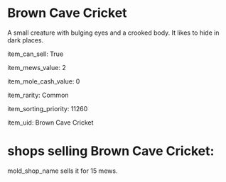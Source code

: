 # Brown Cave Cricket

A small creature with bulging eyes and a crooked body. It likes to hide in dark places.

item_can_sell: True

item_mews_value: 2

item_mole_cash_value: 0

item_rarity: Common

item_sorting_priority: 11260

item_uid: Brown Cave Cricket

# shops selling Brown Cave Cricket:

mold_shop_name sells it for 15 mews.
